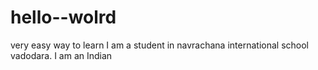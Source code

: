 # hello--wolrd
very easy way to learn
I am a student in navrachana international school vadodara. 
I am an Indian
